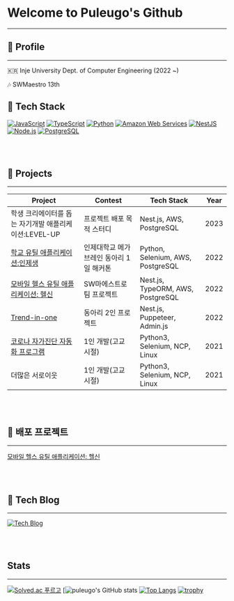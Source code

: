 # Welcome to Puleugo's Github
---
## 🐥 Profile
---
🇰🇷 Inje University Dept. of Computer Engineering  (2022 ~)

🎶 SWMaestro 13th



## 🌱 Tech Stack
[![JavaScript](https://img.shields.io/badge/JavaScript-F7DF1E?style=for-the-badge&logo=javascript&logoColor=black)](https://developer.mozilla.org/en-US/docs/Web/JavaScript)
[![TypeScript](https://img.shields.io/badge/TypeScript-3178C6?style=for-the-badge&logo=typescript&logoColor=white)](https://www.typescriptlang.org/)
[![Python](https://img.shields.io/badge/Python-3776AB?style=for-the-badge&logo=python&logoColor=white)](https://www.python.org/)
[![Amazon Web Services](https://img.shields.io/badge/Amazon%20Web%20Services-232F3E?style=for-the-badge&logo=amazon-aws&logoColor=white)](https://aws.amazon.com/)
[![NestJS](https://img.shields.io/badge/NestJS-E0234E?style=for-the-badge&logo=nestjs&logoColor=white)](https://nestjs.com/)
[![Node.js](https://img.shields.io/badge/Node.js-43853D?style=for-the-badge&logo=node-dot-js&logoColor=white)](https://nodejs.org/)
[![PostgreSQL](https://img.shields.io/badge/PostgreSQL-4169E1?style=for-the-badge&logo=postgresql&logoColor=white)](https://www.postgresql.org/)

<br/><br/>

## 🌱 Projects
---
| Project                                              | Contest                                            | Tech Stack           | Year |
|------------------------------------------------------|----------------------------------------------------|--------------------|------|
| 학생 크리에이터를 돕는 자기개발 애플리케이션:LEVEL-UP | 프로젝트 배포 목적 스터디 | Nest.js, AWS, PostgreSQL  | 2023 |
| [학교 유틸 애플리케이션:인제생](https://www.megabrain.kr/899fefaf96624cbc9127a7e073c60309) | 인제대학교 메가브레인 동아리 1일 해커톤 | Python, Selenium, AWS, PostgreSQL | 2022 |
| [모바일 헬스 유틸 애플리케이션: 헬신](https://play.google.com/store/apps/details?id=life.healthy.be) | SW마에스트로 팀 프로젝트 | Nest.js, TypeORM, AWS, PostgreSQL | 2022 |
| [Trend-in-one](https://github.com/inje-megabrain/trend-in-one-be/blob/main/README.md) | 동아리 2인 프로젝트 | Nest.js, Puppeteer, Admin.js | 2022 |
| [코로나 자가진단 자동화 프로그램](https://github.com/puleugo/covid-19-eduro-self-diagnosis-program) | 1인 개발(고교 시절) | Python3, Selenium, NCP, Linux | 2021 |
| 더많은 서로이웃 | 1인 개발(고교 시절) | Python3, Selenium, NCP, Linux | 2021 |


<br/><br/>

## 🌱 배포 프로젝트
---
[모바일 헬스 유틸 애플리케이션: 헬신](https://play.google.com/store/apps/details?id=life.healthy.be) 

<br/><br/>

## 🌱 Tech Blog
---
[![Tech Blog](https://img.shields.io/badge/Tech%20Blog-FF5722?style=for-the-badge&logo=Tistory&logoColor=white&link=https://puleugo.tistory.com)](https://puleugo.tistory.com/)

<br/><br/>

## Stats
---
[![Solved.ac 푸르고](http://mazassumnida.wtf/api/generate_badge?boj=puleugo)](https://solved.ac/puleugo)
[![puleugo's GitHub stats](https://github-readme-stats.vercel.app/api?username=puleugo&show_icons=true&theme=radical)
[![Top Langs](https://github-readme-stats.vercel.app/api/top-langs/?username=puleugo&layout=compact)](https://github.com/anuraghazra/github-readme-stats)
[![trophy](https://github-profile-trophy.vercel.app/?username=puleugo&column=4&no-frame=true)](https://github.com/ryo-ma/github-profile-trophy)
